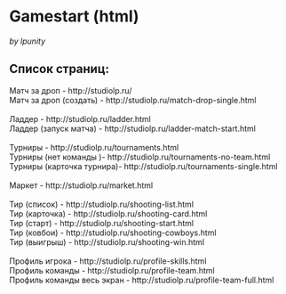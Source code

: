 # Gamestart (html)
<i>by lpunity</i>

<h2>Список страниц:</h2>
Матч за дроп - http://studiolp.ru/ <br>
Матч за дроп (создать) - http://studiolp.ru/match-drop-single.html<br>
<br>
Ладдер -  http://studiolp.ru/ladder.html<br>
Ладдер (запуск матча) -  http://studiolp.ru/ladder-match-start.html<br>
<br>
Турниры -  http://studiolp.ru/tournaments.html<br>
Турниры (нет команды )-  http://studiolp.ru/tournaments-no-team.html<br>
Турниры (карточка турнира)-  http://studiolp.ru/tournaments-single.html<br>
<br>
Маркет - http://studiolp.ru/market.html<br>
<br>
Тир (список) -  http://studiolp.ru/shooting-list.html<br>
Тир (карточка) -  http://studiolp.ru/shooting-card.html<br>
Тир (старт) -  http://studiolp.ru/shooting-start.html<br>
Тир (ковбои) -  http://studiolp.ru/shooting-cowboys.html<br>
Тир (выигрыш) -  http://studiolp.ru/shooting-win.html<br>
<br>
Профиль игрока - http://studiolp.ru/profile-skills.html<br>
Профиль команды - http://studiolp.ru/profile-team.html<br>
Профиль команды весь экран - http://studiolp.ru/profile-team-full.html<br>
